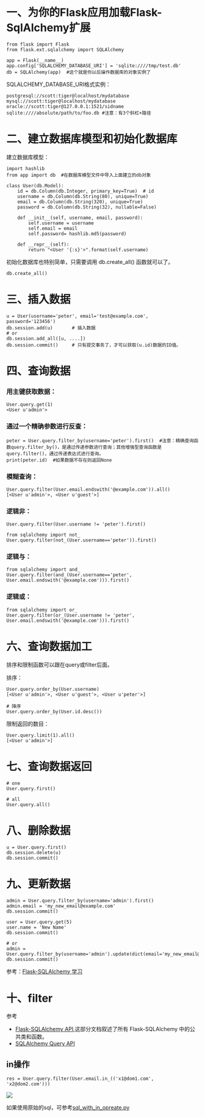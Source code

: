 # 一、为你的Flask应用加载Flask-SqlAlchemy扩展

	from flask import Flask
	from flask.ext.sqlalchemy import SQLAlchemy
	 
	app = Flask(__name__)
	app.config['SQLALCHEMY_DATABASE_URI'] = 'sqlite:////tmp/test.db'
	db = SQLAlchemy(app)  #这个就是你以后操作数据库的对象实例了

SQLALCHEMY_DATABASE_URI格式实例：

	postgresql://scott:tiger@localhost/mydatabase
	mysql://scott:tiger@localhost/mydatabase
	oracle://scott:tiger@127.0.0.1:1521/sidname
	sqlite:////absolute/path/to/foo.db #注意：有3个斜杠+路径


# 二、建立数据库模型和初始化数据库

建立数据库模型：

	import hashlib
	from app import db  #在数据库模型文件中导入上面建立的db对象
	 
	class User(db.Model):
	    id = db.Column(db.Integer, primary_key=True)  # id
	    username = db.Column(db.String(80), unique=True)
	    email = db.Column(db.String(320), unique=True)
	    password = db.Column(db.String(32), nullable=False)
	 
	    def __init__(self, username, email, password):
	        self.username = username
	        self.email = email
	        self.password= hashlib.md5(password) 

	    def __repr__(self):
	        return "<User '{:s}'>".format(self.username)

初始化数据库也特别简单，只需要调用 db.create_all() 函数就可以了。
	
	db.create_all()

# 三、插入数据

	u = User(username='peter', email='test@example.com', password='123456')
	db.session.add(u)  		# 插入数据
	# or
	db.session.add_all([u, ....])  
	db.session.commit()  	# 只有提交事务了，才可以获取(u.id)数据的ID值。

# 四、查询数据

### 用主键获取数据：

	User.query.get(1)
	<User u'admin'>

### 通过一个精确参数进行反查：

	peter = User.query.filter_by(username='peter').first()  #注意：精确查询函数query.filter_by()，是通过传递参数进行查询；其他增强型查询函数是query.filter()，通过传递表达式进行查询。
	print(peter.id)  #如果数据不存在则返回None

### 模糊查询：

	User.query.filter(User.email.endswith('@example.com')).all()
	[<User u'admin'>, <User u'guest'>]

### 逻辑非：

	User.query.filter(User.username != 'peter').first()

	from sqlalchemy import not_
	User.query.filter(not_(User.username=='peter')).first()

### 逻辑与：
	
	from sqlalchemy import and_
	User.query.filter(and_(User.username=='peter', User.email.endswith('@example.com'))).first()

### 逻辑或：

	from sqlalchemy import or_
	User.query.filter(or_(User.username != 'peter', User.email.endswith('@example.com'))).first()

# 六、查询数据加工
排序和限制函数可以跟在query或filter后面。

排序：

	User.query.order_by(User.username) 
	[<User u'admin'>, <User u'guest'>, <User u'peter'>]

	# 降序
	User.query.order_by(User.id.desc())


限制返回的数目：

	User.query.limit(1).all()
	[<User u'admin'>]

# 七、查询数据返回

	# one
	User.query.first()

	# all
	User.query.all()

# 八、删除数据

	u = User.query.first()
	db.session.delete(u) 
	db.session.commit()

# 九、更新数据

	admin = User.query.filter_by(username='admin').first()
	admin.email = 'my_new_email@example.com'
	db.session.commit()

	user = User.query.get(5)
	user.name = 'New Name'
	db.session.commit()

	# or
	admin = User.query.filter_by(username='admin').update(dict(email='my_new_email@example.com')))
	db.session.commit()


参考：[Flask-SQLAlchemy 学习](http://www.itwhy.org/%E6%95%B0%E6%8D%AE%E5%BA%93/flask-sqlalchemy-%E5%AD%A6%E4%B9%A0.html)

# 十、filter
参考

- [Flask-SQLAlchemy API](http://docs.jinkan.org/docs/flask-sqlalchemy/api.html),这部分文档叙述了所有 Flask-SQLAlchemy 中的公共类和函数。
- [SQLAlchemy Query API](http://docs.sqlalchemy.org/en/rel_0_9/orm/query.html#)

## in操作

	res = User.query.filter(User.email.in_(('x1@dom1.com', 'x2@dom2.com')))

![](http://beginman.qiniudn.com/flask-sqlalchemy-in.png)

如果使用原始的sql，可参考[sql_with_in_opreate.py](https://github.com/BeginMan/flask-dessert/blob/master/sqlalchemy/sql_with_in_opreate.py)


